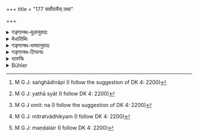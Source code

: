 +++
title = "177 सर्वोपायैस् तथा"

+++

<details><summary>गङ्गानथ-मूलानुवादः</summary>

By means of all the expedients, the politic king shall act in such a manner that his allies, neutrals and enemies do not become superior to himself.—(177)
</details>

<details><summary>मेधातिथिः</summary>

**उपायव**चनात् सामादिभिर् व्यस्तैः समस्तैर् वा । **सर्व**ग्रहणात् तु येन शक्यन्ते संध्यादिनापि[^२२६] । **तथा कुर्यात्** तेन प्रकारेण यतेत । **नीतिज्ञः** अर्थशास्त्रज्ञः, स्वाभाविकप्रज्ञः नयाद्यभिज्ञो वा राजा । यथास्य[^२२७] शक्तित्रयेणाभ्यधिका मित्रादयो न भवेयुः, तथा प्रकृत्यादिसमादिष्टे कर्मप्रवर्तने च तेभ्यो ऽधिकम् आत्मानं कुर्यात् । श्लोकानुरोधान् मध्यमग्रहणं न कृतम् । सो ऽपि तु द्रष्टव्यः, न मित्रम् इत्य् उपेक्ष्यम् । स्वप्रयोजनव्यतिरेकेण न[^२२८] मित्रं नाम । व्यवस्थितं हि मित्रम् । आधिक्यम्[^२२९] उपगतं स्वार्थगतिवशाच् च मित्रम् अप्य् अरिर् भवति । तथा च व्यास आह-


[^२२९]:
     M G J: mitratvādhikyam (I follow DK 4: 2200)


[^२२८]:
     M G J omit: na (I follow the suggestion of DK 4: 2200)


[^२२७]:
     M G J: yathā syāt (I follow DK 4: 2200)


[^२२६]:
     M G J: saṅghādināpi (I follow the suggestion of DK 4: 2200)

- न कश्चित् कस्यचिन् मित्रं न कश्चित् कस्यचिद् रिपुः । (म्भ् १२.१३६.१०४)

- सामर्थ्ययोगाद् विज्ञेया मित्राणि रिपवस् तथा ॥ (म्भ् १२.१३६.१३२) इति ।

एतैर् उपायैर् मण्डलं[^२३०] विचारयेत् ॥ ७.१७७ ॥


[^२३०]:
     M G J: maṇḍalair (I follow DK 4: 2200)
</details>

<details><summary>गङ्गानथ-भाष्यानुवादः</summary>

The mention of ‘expedients’ in general implies that use may be made of these either severally or collectively; and the epithet ‘all’ indicates that he may resort to whatever expedient he can; even such, for instance, us the formation of cliques and the like.

‘*Act in such a manner*’—try to manage his affairs in such a way.

‘*Politic*’—well versed in the science of government, naturally possessed of keen intelligence, as also conversant with the art of politics.

‘*Superior*’—in the three elements of strength;—so that his allies and others may not be so, he shall act in all things,—in the undertakings of his people—in such a way as to make himself greater than all of them.

In view of metrical exigencies the author has omitted to mention the ‘intermediary’. But he also is to be watched, and not ignored, because friendly. There is no such thing as a ‘friend’, without some motive of his own; in fact when a friend becomes great, he also, for some purpose of his own, becomes an enemy; as says Vyāsa—‘No one is anybody’s friend, nor is any body any body’s enemy; friends and enemies are to be regarded as such only in accordance with the powers that they possess.’

By means of these expedients, the king shall deliberate upon his. whole circle.—(177)
</details>

<details><summary>गङ्गानथ-टिप्पन्यः</summary>

This verse is quoted in *Vīramitrodaya* (Rājanīti, p. 328);—‘and *in
Nītimayūkha* (p. 58).
</details>

<details><summary>भारुचिः</summary>

धनादिषु गन्धेन मित्रम् अपि शत्रुतां श्रयते, तथोदासीनशत्रौ तु का कथा । अत उक्तैर् उपायैस् तत्प्रवर्तनेने स्वान् प्रति भान्तम् आत्मानं मित्रादिभ्यो ऽधिकं कुर्यात्, न मित्रमुदासीनो वेत्य् आस्था कर्तव्या ॥ ७.१७७ ॥
</details>

<details><summary>Bühler</summary>

177	By all (the four) expedients a politic prince must arrange (matters so) that neither friends, nor neutrals, nor foes are superior to himself.
</details>
